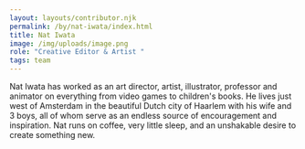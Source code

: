```yaml
---
layout: layouts/contributor.njk
permalink: /by/nat-iwata/index.html
title: Nat Iwata
image: /img/uploads/image.png
role: "Creative Editor & Artist "
tags: team
---
```

Nat Iwata has worked as an art director, artist, illustrator, professor and animator on everything from video games to children's books. He lives just west of Amsterdam in the beautiful Dutch city of Haarlem with his wife and 3 boys, all of whom serve as an endless source of encouragement and inspiration. Nat runs on coffee, very little sleep, and an unshakable desire to create something new.